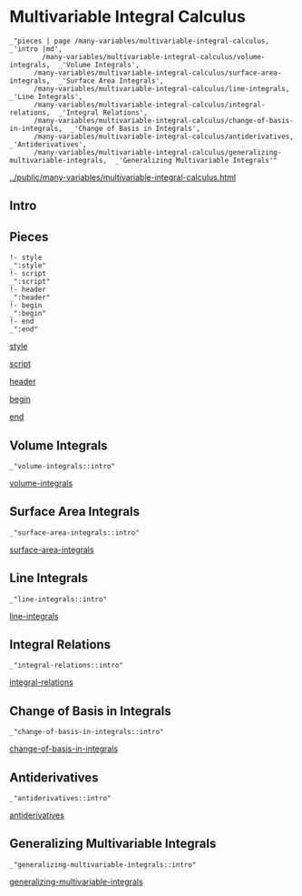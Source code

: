 # Multivariable Integral Calculus

    _"pieces | page /many-variables/multivariable-integral-calculus, _'intro |md',
            /many-variables/multivariable-integral-calculus/volume-integrals,  _'Volume Integrals',
          /many-variables/multivariable-integral-calculus/surface-area-integrals,  _'Surface Area Integrals',
          /many-variables/multivariable-integral-calculus/line-integrals,  _'Line Integrals',
          /many-variables/multivariable-integral-calculus/integral-relations,  _'Integral Relations',
          /many-variables/multivariable-integral-calculus/change-of-basis-in-integrals,  _'Change of Basis in Integrals',
          /many-variables/multivariable-integral-calculus/antiderivatives,  _'Antiderivatives',
          /many-variables/multivariable-integral-calculus/generalizing-multivariable-integrals,  _'Generalizing Multivariable Integrals'"

[../public/many-variables/multivariable-integral-calculus.html](# "save:")


## Intro

## Pieces

    !- style
    _":style"
    !- script
    _":script"
    !- header
    _":header"
    !- begin
    _":begin"
    !- end
    _":end"

[style]() 

[script]()

[header]()

[begin]()

[end]()

## Volume Integrals

    _"volume-integrals::intro"


[volume-integrals](pages/many-variables_multivariable-integral-calculus_volume-integrals.md "load:")

## Surface Area Integrals

    _"surface-area-integrals::intro"


[surface-area-integrals](pages/many-variables_multivariable-integral-calculus_surface-area-integrals.md "load:")

## Line Integrals

    _"line-integrals::intro"


[line-integrals](pages/many-variables_multivariable-integral-calculus_line-integrals.md "load:")

## Integral Relations

    _"integral-relations::intro"


[integral-relations](pages/many-variables_multivariable-integral-calculus_integral-relations.md "load:")

## Change of Basis in Integrals

    _"change-of-basis-in-integrals::intro"


[change-of-basis-in-integrals](pages/many-variables_multivariable-integral-calculus_change-of-basis-in-integrals.md "load:")

## Antiderivatives

    _"antiderivatives::intro"


[antiderivatives](pages/many-variables_multivariable-integral-calculus_antiderivatives.md "load:")

## Generalizing Multivariable Integrals

    _"generalizing-multivariable-integrals::intro"


[generalizing-multivariable-integrals](pages/many-variables_multivariable-integral-calculus_generalizing-multivariable-integrals.md "load:")